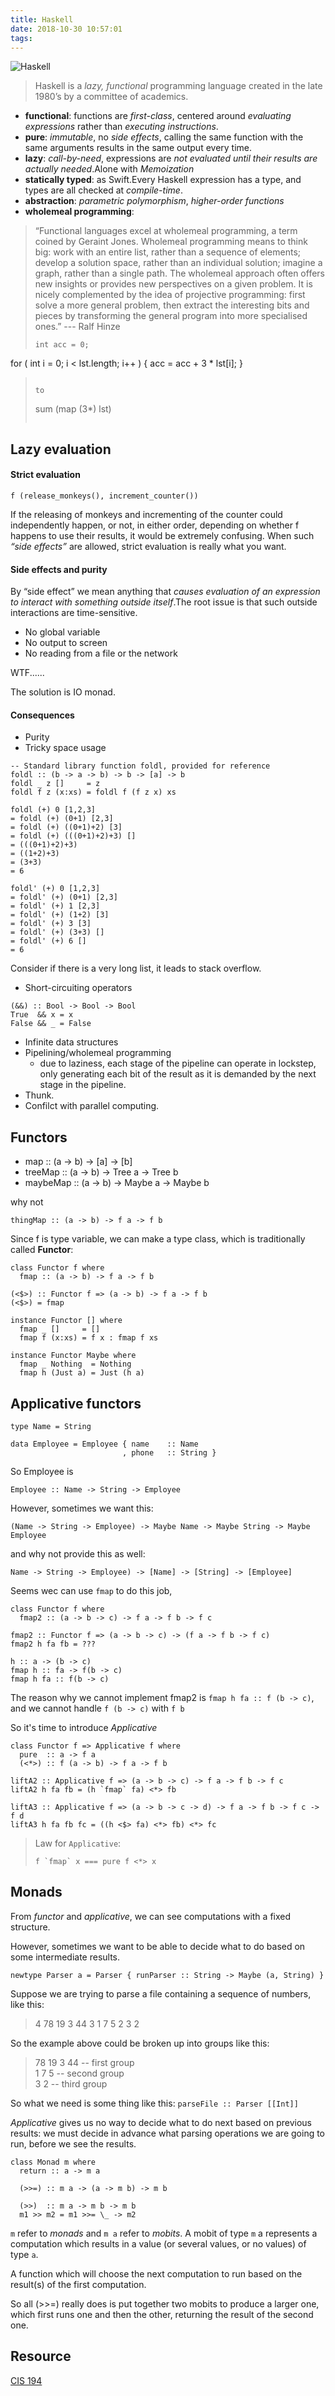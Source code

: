 ```yaml
---
title: Haskell
date: 2018-10-30 10:57:01
tags:
---
```


![Haskell](http://www.cis.upenn.edu/~cis194/spring13/images/haskell-logo-small.png)

> Haskell is a *lazy, functional* programming language created in the late 1980’s by a committee of academics. 

- **functional**: functions are *first-class*, centered around *evaluating expressions* rather than *executing instructions*.
- **pure**: *immutable*, no *side effects*, calling the same function with the same arguments results in the same output every time.
- **lazy**: *call-by-need*, expressions are *not evaluated until their results are actually needed*.Alone with *Memoization*
- **statically typed**: as Swift.Every Haskell expression has a type, and types are all checked at *compile-time*.
- **abstraction**: *parametric polymorphism*, *higher-order functions*
- **wholemeal programming**: 

> “Functional languages excel at wholemeal programming, a term coined by Geraint Jones. Wholemeal programming means to think big: work with an entire list, rather than a sequence of elements; develop a solution space, rather than an individual solution; imagine a graph, rather than a single path. The wholemeal approach often offers new insights or provides new perspectives on a given problem. It is nicely complemented by the idea of projective programming: first solve a more general problem, then extract the interesting bits and pieces by transforming the general program into more specialised ones.” --- Ralf Hinze
> 
> ```
> int acc = 0;
for ( int i = 0; i < lst.length; i++ ) {
  acc = acc + 3 * lst[i];
}
> ```
> 
> to
> 
> ```
> sum (map (3*) lst)
> ```

## Lazy evaluation

#### Strict evaluation

```
f (release_monkeys(), increment_counter())
```

If the releasing of monkeys and incrementing of the counter could independently happen, or not, in either order, depending on whether f happens to use their results, it would be extremely confusing. When such *“side effects”* are allowed, strict evaluation is really what you want.

#### Side effects and purity

By “side effect” we mean anything that *causes evaluation of an expression to interact with something outside itself*.The root issue is that such outside interactions are time-sensitive.

- No global variable
- No output to screen
- No reading from a file or the network

WTF......

The solution is IO monad.

#### Consequences

- Purity
- Tricky space usage

```
-- Standard library function foldl, provided for reference
foldl :: (b -> a -> b) -> b -> [a] -> b
foldl _ z []     = z
foldl f z (x:xs) = foldl f (f z x) xs

foldl (+) 0 [1,2,3]
= foldl (+) (0+1) [2,3]
= foldl (+) ((0+1)+2) [3]
= foldl (+) (((0+1)+2)+3) []
= (((0+1)+2)+3)
= ((1+2)+3)
= (3+3)
= 6

foldl' (+) 0 [1,2,3]
= foldl' (+) (0+1) [2,3]
= foldl' (+) 1 [2,3]
= foldl' (+) (1+2) [3]
= foldl' (+) 3 [3]
= foldl' (+) (3+3) []
= foldl' (+) 6 []
= 6
```
Consider if there is a very long list, it leads to stack overflow.

- Short-circuiting operators

```
(&&) :: Bool -> Bool -> Bool
True  && x = x
False && _ = False
```

- Infinite data structures
- Pipelining/wholemeal programming
	- due to laziness, each stage of the pipeline can operate in lockstep, only generating each bit of the result as it is demanded by the next stage in the pipeline.
- Thunk.
- Confilct with parallel computing.

## Functors

- map :: (a -> b) -> [a] -> [b]
- treeMap :: (a -> b) -> Tree a -> Tree b
- maybeMap :: (a -> b) -> Maybe a -> Maybe b

why not

``thingMap :: (a -> b) -> f a -> f b``

Since f is type variable, we can make a type class, which is traditionally called **Functor**:

```
class Functor f where
  fmap :: (a -> b) -> f a -> f b
  
(<$>) :: Functor f => (a -> b) -> f a -> f b
(<$>) = fmap
  
instance Functor [] where
  fmap _ []     = []
  fmap f (x:xs) = f x : fmap f xs
  
instance Functor Maybe where
  fmap _ Nothing  = Nothing
  fmap h (Just a) = Just (h a)
```

## Applicative functors

```
type Name = String

data Employee = Employee { name    :: Name
                         , phone   :: String }
```

So Employee is 

``Employee :: Name -> String -> Employee``

However, sometimes we want this:

``(Name -> String -> Employee) -> Maybe Name -> Maybe String -> Maybe Employee``

and why not provide this as well:

``Name -> String -> Employee) -> [Name] -> [String] -> [Employee]``

Seems wec can use `fmap` to do this job, 

```
class Functor f where
  fmap2 :: (a -> b -> c) -> f a -> f b -> f c
  
fmap2 :: Functor f => (a -> b -> c) -> (f a -> f b -> f c)
fmap2 h fa fb = ???

h :: a -> (b -> c)
fmap h :: fa -> f(b -> c)
fmap h fa :: f(b -> c)
```

The reason why we cannot implement fmap2 is `fmap h fa :: f (b -> c)`, and we cannot handle `f (b -> c)` with `f b`

So it's time to introduce *Applicative*

```
class Functor f => Applicative f where
  pure  :: a -> f a
  (<*>) :: f (a -> b) -> f a -> f b
```

```
liftA2 :: Applicative f => (a -> b -> c) -> f a -> f b -> f c
liftA2 h fa fb = (h `fmap` fa) <*> fb

liftA3 :: Applicative f => (a -> b -> c -> d) -> f a -> f b -> f c -> f d
liftA3 h fa fb fc = ((h <$> fa) <*> fb) <*> fc
```

> Law for `Applicative`:
> 
> ```
> f `fmap` x === pure f <*> x
> ```

## Monads

From *functor* and *applicative*, we can see computations with a fixed structure.

However, sometimes we want to be able to decide what to do based on some intermediate results.

```
newtype Parser a = Parser { runParser :: String -> Maybe (a, String) }
```

Suppose we are trying to parse a file containing a sequence of numbers, like this:
> 4 78 19 3 44 3 1 7 5 2 3 2

So the example above could be broken up into groups like this:
> 78 19 3 44   -- first group  
> 1 7 5        -- second group  
> 3 2          -- third group

So what we need is some thing like this:
``parseFile :: Parser [[Int]]`` 

*Applicative* gives us no way to decide what to do next based on previous results: we must decide in advance what parsing operations we are going to run, before we see the results.

```
class Monad m where
  return :: a -> m a

  (>>=) :: m a -> (a -> m b) -> m b

  (>>)  :: m a -> m b -> m b
  m1 >> m2 = m1 >>= \_ -> m2
```

`m` refer to *monads* and `m a` refer to *mobits*. A mobit of type `m` a represents a computation which results in a value (or several values, or no values) of type `a`.

A function which will choose the next computation to run based on the result(s) of the first computation.

So all (>>=) really does is put together two mobits to produce a larger one, which first runs one and then the other, returning the result of the second one. 


## Resource

[CIS 194](http://www.seas.upenn.edu/~cis194/spring13/lectures.html)